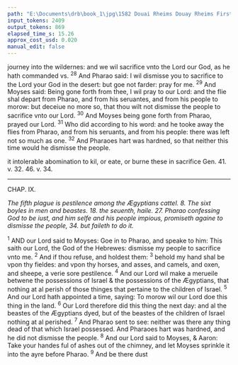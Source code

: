 ```yaml
---
path: "E:\Documents\drb\book_1\jpg\1582 Douai Rheims Douay Rheims First Edition  1 of 3 1609 Old Testament.pdf-199.jpg"
input_tokens: 2409
output_tokens: 869
elapsed_time_s: 15.26
approx_cost_usd: 0.020
manual_edit: false
---
```

journey into the wildernes: and we wil sacrifice vnto the Lord our God, as he hath commanded vs. <sup>28</sup> And Pharao said: I wil dismisse you to sacrifice to the Lord your God in the desert: but goe not farder: pray for me. <sup>29</sup> And Moyses said: Being gone forth from thee, I wil pray to our Lord: and the flie shal depart from Pharao, and from his seruantes, and from his people to morow: but deceiue no more so, that thou wilt not dismisse the people to sacrifice vnto our Lord. <sup>30</sup> And Moyses being gone forth from Pharao, prayed our Lord. <sup>31</sup> Who did according to his word: and he tooke away the flies from Pharao, and from his seruants, and from his people: there was left not so much as one. <sup>32</sup> And Pharaoes hart was hardned, so that neither this time would he dismisse the people.

<aside>it intolerable abomination to kil, or eate, or burne these in sacrifice Gen. 41. v. 32. 46. v. 34.</aside>

[^1]: In the Hebrew: Pharao hardned his owne hart, also this time.

---

CHAP. IX.

*The fifth plague is pestilence among the Ægyptians cattel. 8. The sixt boyles in men and beastes. 18. the seuenth, haile. 27. Pharao confessing God to be iust, and him selfe and his people impious, promiseth againe to dismisse the people, 34. but faileth to do it.*

<sup>1</sup> AND our Lord said to Moyses: Goe in to Pharao, and speake to him: This saith our Lord, the God of the Hebrewes: dismisse my people to sacrifice vnto me. <sup>2</sup> And if thou refuse, and holdest them: <sup>3</sup> behold my hand shal be vpon thy fieldes: and vpon thy horses, and asses, and camels, and oxen, and sheepe, a verie sore pestilence. <sup>4</sup> And our Lord wil make a merueile betwene the possessions of Israel & the possessions of the Ægyptians, that nothing at al perish of those thinges that pertaine to the children of Israel. <sup>5</sup> And our Lord hath appointed a time, saying: To morow wil our Lord doe this thing in the land. <sup>6</sup> Our Lord therefore did this thing the next day: and al the beastes of the Ægyptians dyed, but of the beastes of the children of Israel nothing at al perished. <sup>7</sup> And Pharao sent to see: neither was there any thing dead of that which Israel possessed. And Pharaoes hart was hardned, and he did not dismisse the people. <sup>8</sup> And our Lord said to Moyses, & Aaron: Take your handes ful of ashes out of the chimney, and let Moyses sprinkle it into the ayre before Pharao. <sup>9</sup> And be there dust

[^2]: The 5. plague Pestilence amongst cattel.

[^3]: Note! the beastes died, for some died in the 7. & 10. plagues but al that died pertained to the Ægyptians.

[^4]: In Hebr. Vaichbad leb Pharaoh. Pharao hardned his selfe.